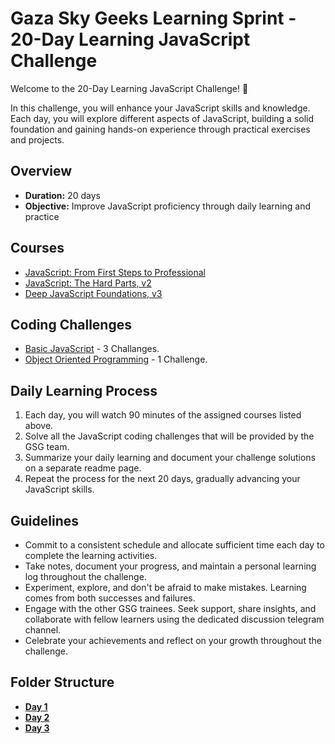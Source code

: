 
# Gaza Sky Geeks Learning Sprint - 20-Day Learning JavaScript Challenge

Welcome to the 20-Day Learning JavaScript Challenge! 🚀

In this challenge, you will enhance your JavaScript skills and knowledge. Each day, you will explore different aspects of JavaScript, building a solid foundation and gaining hands-on experience through practical exercises and projects.

## Overview
- **Duration:** 20 days
- **Objective:** Improve JavaScript proficiency through daily learning and practice


## Courses
 - [JavaScript: From First Steps to Professional](https://frontendmasters.com/courses/javascript-first-steps/)
 - [JavaScript: The Hard Parts, v2](https://frontendmasters.com/courses/javascript-hard-parts-v2/)
 - [Deep JavaScript Foundations, v3](https://frontendmasters.com/courses/deep-javascript-v3/)

## Coding Challenges
 - [Basic JavaScript](https://www.freecodecamp.org/learn/javascript-algorithms-and-data-structures/#basic-javascript) - 3 Challanges.
 - [Object Oriented Programming](https://www.freecodecamp.org/learn/javascript-algorithms-and-data-structures/#object-oriented-programming) - 1 Challenge.


## Daily Learning Process
1. Each day, you will watch 90 minutes of the assigned courses listed above.
2. Solve all the JavaScript coding challenges that will be provided by the GSG team.
3. Summarize your daily learning and document your challenge solutions on a separate readme page.
4. Repeat the process for the next 20 days, gradually advancing your JavaScript skills.



## Guidelines
- Commit to a consistent schedule and allocate sufficient time each day to complete the learning activities.
- Take notes, document your progress, and maintain a personal learning log throughout the challenge.
- Experiment, explore, and don't be afraid to make mistakes. Learning comes from both successes and failures.
- Engage with the other GSG trainees. Seek support, share insights, and collaborate with fellow learners using the dedicated discussion telegram channel.
- Celebrate your achievements and reflect on your growth throughout the challenge.

## Folder Structure
-  [**Day 1**](https://github.com/aya-thafer2/Mastering-JavaScript-in-20-Days/blob/main/Day1.md)
-  [**Day 2**](https://github.com/aya-thafer2/Mastering-JavaScript-in-20-Days/blob/main/Day2.md)
-  [**Day 3**](https://github.com/aya-thafer2/Mastering-JavaScript-in-20-Days/blob/main/Day3.md)
